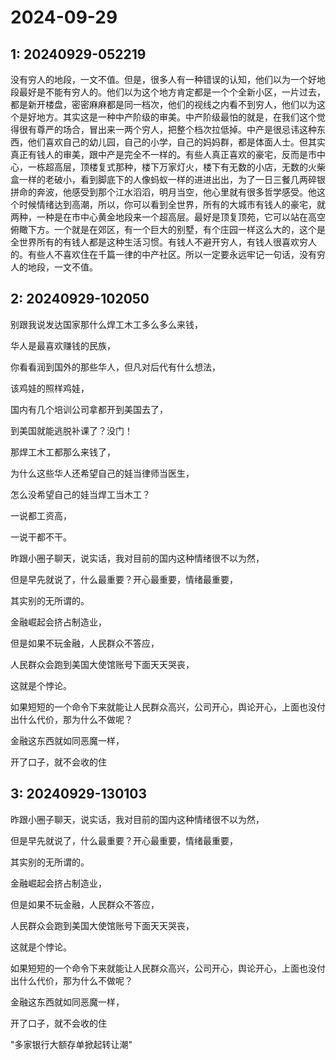 # 2024-09-29

## 1: 20240929-052219

没有穷人的地段，一文不值。但是，很多人有一种错误的认知，他们以为一个好地段最好是不能有穷人的。他们以为这个地方肯定都是一个个全新小区，一片过去，都是新开楼盘，密密麻麻都是同一档次，他们的视线之内看不到穷人，他们以为这个是好地方。其实这是一种中产阶级的审美。中产阶级最怕的就是，在我们这个觉得很有尊严的场合，冒出来一两个穷人，把整个档次拉低掉。中产是很忌讳这种东西，他们喜欢自己的幼儿园，自己的小学，自己的妈妈群，都是体面人士。但其实真正有钱人的审美，跟中产是完全不一样的。有些人真正喜欢的豪宅，反而是市中心，一栋超高层，顶楼复式那种，楼下万家灯火，楼下有无数的小店，无数的火柴盒一样的老破小，看到脚底下的人像蚂蚁一样的进进出出，为了一日三餐几两碎银拼命的奔波，他感受到那个江水滔滔，明月当空，他心里就有很多哲学感受。他这个时候情绪达到高潮，所以，你可以看到全世界，所有的大城市有钱人的豪宅，就两种，一种是在市中心黄金地段来一个超高层。最好是顶复顶苑，它可以站在高空俯瞰下方。一个就是在郊区，有一个巨大的别墅，有个庄园一样这么大的，这个是全世界所有的有钱人都是这种生活习惯。有钱人不避开穷人，有钱人很喜欢穷人的。有些人不喜欢住在千篇一律的中产社区。所以一定要永远牢记一句话，没有穷人的地段，一文不值。

## 2: 20240929-102050

别跟我说发达国家那什么焊工木工多么多么来钱，

华人是最喜欢赚钱的民族，

你看看润到国外的那些华人，但凡对后代有什么想法，

该鸡娃的照样鸡娃，

国内有几个培训公司拿都开到美国去了，

到美国就能逃脱补课了？没门！

那焊工木工都那么来钱了，

为什么这些华人还希望自己的娃当律师当医生，

怎么没希望自己的娃当焊工当木工？

一说都工资高，

一说干都不干。

昨跟小圈子聊天，说实话，我对目前的国内这种情绪很不以为然，

但是早先就说了，什么最重要？开心最重要，情绪最重要，

其实别的无所谓的。

金融崛起会挤占制造业，

但是如果不玩金融，人民群众不答应，

人民群众会跑到美国大使馆账号下面天天哭丧，

这就是个悖论。

如果短短的一个命令下来就能让人民群众高兴，公司开心，舆论开心，上面也没付出什么代价，那为什么不做呢？

金融这东西就如同恶魔一样，

开了口子，就不会收的住

## 3: 20240929-130103

昨跟小圈子聊天，说实话，我对目前的国内这种情绪很不以为然，

但是早先就说了，什么最重要？开心最重要，情绪最重要，

其实别的无所谓的。

金融崛起会挤占制造业，

但是如果不玩金融，人民群众不答应，

人民群众会跑到美国大使馆账号下面天天哭丧，

这就是个悖论。

如果短短的一个命令下来就能让人民群众高兴，公司开心，舆论开心，上面也没付出什么代价，那为什么不做呢？

金融这东西就如同恶魔一样，

开了口子，就不会收的住

"多家银行大额存单掀起转让潮"

